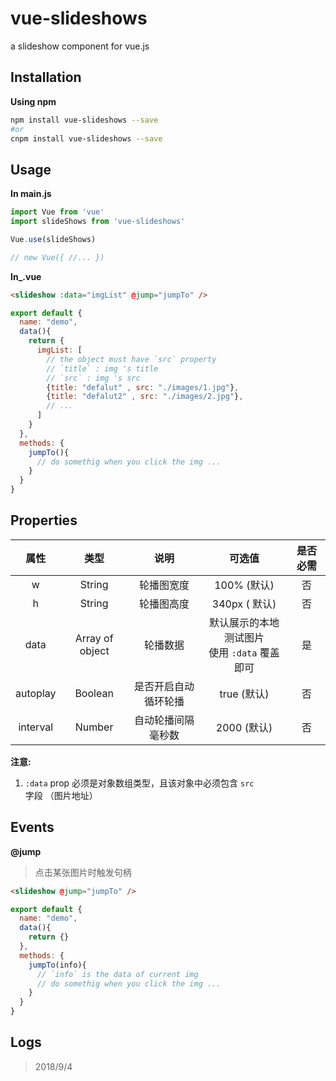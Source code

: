 # vue-slideshows
a  slideshow component for vue.js 

## Installation
**Using npm**
``` bash
npm install vue-slideshows --save
#or
cnpm install vue-slideshows --save
```

## Usage
**In main.js**
``` js
import Vue from 'vue'
import slideShows from 'vue-slideshows'

Vue.use(slideShows)

// new Vue({ //... })

```

**In_.vue**

``` html
<slideshow :data="imgList" @jump="jumpTo" />
```

``` js
export default {
  name: "demo",
  data(){
    return {
      imgList: [
        // the object must have `src` property
        // `title` : img 's title
        // `src` : img 's src
        {title: "defalut" , src: "./images/1.jpg"},
        {title: "defalut2" , src: "./images/2.jpg"},
        // ...
      ]
    }
  },
  methods: {
    jumpTo(){
      // do somethig when you click the img ...
    }
  }
}
```

## Properties
| 属性 | 类型 | 说明 | 可选值 | 是否必需 |
| :----: | :----: | :----: | :----: | :----: |
| w | String | 轮播图宽度 | 100% (默认) | 否 |
| h | String | 轮播图高度 | 340px ( 默认) | 否 |
| data | Array of object | 轮播数据 | 默认展示的本地测试图片 </br> 使用 `:data` 覆盖即可 | 是 |
| autoplay | Boolean | 是否开启自动循环轮播 | true (默认) | 否 |
| interval | Number | 自动轮播间隔毫秒数 | 2000 (默认) | 否 |

**注意:**
1. `:data` prop 必须是对象数组类型，且该对象中必须包含 `src` 字段 （图片地址）


## Events
**@jump**
> 点击某张图片时触发句柄

``` html
<slideshow @jump="jumpTo" />
```

``` js
export default {
  name: "demo",
  data(){
    return {}
  },
  methods: {
    jumpTo(info){
      // `info` is the data of current img
      // do somethig when you click the img ...
    }
  }
}
```

## Logs
> 2018/9/4
